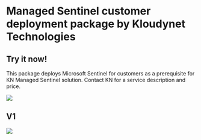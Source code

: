 # Managed Sentinel customer deployment package by Kloudynet Technologies

## Try it now!
This package deploys Microsoft Sentinel for customers as a prerequisite for KN Managed Sentinel solution. Contact KN for a service description and price.

<a href="https://portal.azure.com/#create/Microsoft.Template/uri/https%3A%2F%2Fraw.githubusercontent.com%2FKloudynetTechnologies%2FMicrosoft-Sentinel-Onboarding%2Fmain%2Fazuredeploy.json/createUIDefinitionUri/https%3A%2F%2Fraw.githubusercontent.com%2FKloudynetTechnologies%2FMicrosoft-Sentinel-Onboarding%2Fmain%2FcreateUiDefinition.json" target="_blank">
    <img src="https://aka.ms/deploytoazurebutton"/>
</a>

## V1
<a href="https://portal.azure.com/#create/Microsoft.Template/uri/https%3A%2F%2Fraw.githubusercontent.com%2FKloudynetTechnologies%2FMicrosoft-Sentinel-Onboarding%2Frefs%2Fheads%2Fmain%2Fazuredeploy.json/createUIDefinitionUri/https%3A%2F%2Fraw.githubusercontent.com%2FKloudynetTechnologies%2FMicrosoft-Sentinel-Onboarding%2Frefs%2Fheads%2Fmain%2FcreateUiDefinitionV1.json?token=GHSAT0AAAAAADFQWSPCUGODAFGADJHHTY5O2FNUS5Q" target="_blank">
    <img src="https://aka.ms/deploytoazurebutton"/>
</a>



